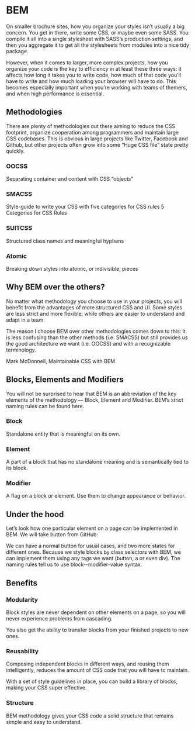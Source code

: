 # BEM

On smaller brochure sites, how you organize your styles isn’t usually a big concern. You get in there, write some CSS, or maybe even some SASS. You compile it all into a single stylesheet with SASS’s production settings, and then you aggregate it to get all the stylesheets from modules into a nice tidy package.

However, when it comes to larger, more complex projects, how you organize your code is the key to efficiency in at least these three ways: it affects how long it takes you to write code, how much of that code you’ll have to write and how much loading your browser will have to do. This becomes especially important when you’re working with teams of themers, and when high performance is essential.

## Methodologies

There are plenty of methodologies out there aiming to reduce the CSS footprint, organize cooperation among programmers and maintain large CSS codebases. This is obvious in large projects like Twitter, Facebook and Github, but other projects often grow into some “Huge CSS file” state pretty quickly.

### OOCSS
Separating container and content with CSS “objects”
### SMACSS
Style-guide to write your CSS with five categories for CSS rules
5 Categories for CSS Rules
### SUITCSS
Structured class names and meaningful hyphens
### Atomic
Breaking down styles into atomic, or indivisible, pieces

## Why BEM over the others?
No matter what methodology you choose to use in your projects, you will benefit from the advantages of more structured CSS and UI. Some styles are less strict and more flexible, while others are easier to understand and adapt in a team.

The reason I choose BEM over other methodologies comes down to this: it is less confusing than the other methods (i.e. SMACSS) but still provides us the good architecture we want (i.e. OOCSS) and with a recognizable terminology.

Mark McDonnell, Maintainable CSS with BEM

## Blocks, Elements and Modifiers
You will not be surprised to hear that BEM is an abbreviation of the key elements of the methodology — Block, Element and Modifier. BEM’s strict naming rules can be found here.

### Block
Standalone entity that is meaningful on its own.

### Element
A part of a block that has no standalone meaning and is semantically tied to its block.

### Modifier
A flag on a block or element. Use them to change appearance or behavior.

## Under the hood
Let’s look how one particular element on a page can be implemented in BEM. We will take button from GitHub:

We can have a normal button for usual cases, and two more states for different ones. Because we style blocks by class selectors with BEM, we can implement them using any tags we want (button, a or even div). The naming rules tell us to use block--modifier-value syntax.

## Benefits
### Modularity
Block styles are never dependent on other elements on a page, so you will never experience problems from cascading.

You also get the ability to transfer blocks from your finished projects to new ones.

### Reusability
Composing independent blocks in different ways, and reusing them intelligently, reduces the amount of CSS code that you will have to maintain.

With a set of style guidelines in place, you can build a library of blocks, making your CSS super effective.

### Structure
BEM methodology gives your CSS code a solid structure that remains simple and easy to understand.